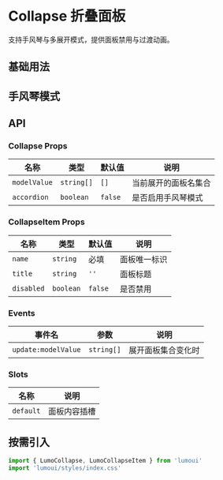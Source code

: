 # Collapse 折叠面板

支持手风琴与多展开模式，提供面板禁用与过渡动画。

## 基础用法
<demo vue="../example/Collapse/basic.vue" />

## 手风琴模式
<demo vue="../example/Collapse/admode.vue" />

## API

### Collapse Props
| 名称         | 类型       | 默认值 | 说明                     |
| ------------ | ---------- | ------ | ------------------------ |
| `modelValue` | `string[]` | `[]`   | 当前展开的面板名集合     |
| `accordion`  | `boolean`  | `false`| 是否启用手风琴模式       |

### CollapseItem Props
| 名称       | 类型      | 默认值 | 说明           |
| ---------- | --------- | ------ | -------------- |
| `name`     | `string`  | 必填   | 面板唯一标识   |
| `title`    | `string`  | `''`   | 面板标题       |
| `disabled` | `boolean` | `false`| 是否禁用       |

### Events
| 事件名             | 参数         | 说明                |
| ------------------ | ------------ | ------------------- |
| `update:modelValue`| `string[]`   | 展开面板集合变化时 |

### Slots
| 名称       | 说明           |
| ---------- | -------------- |
| `default`  | 面板内容插槽   |

## 按需引入
```ts
import { LumoCollapse, LumoCollapseItem } from 'lumoui'
import 'lumoui/styles/index.css'
```